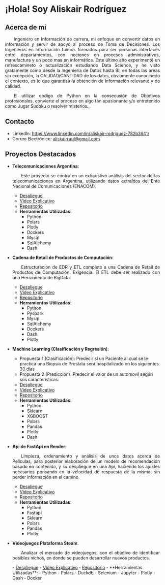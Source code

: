 # ¡Hola! Soy Aliskair Rodríguez

## Acerca de mi

<p style="text-align: justify; text-indent: 2em;">
Ingeniero en Información de carrera, mi enfoque en convertir datos en información y servir de apoyo al proceso de Toma de Decisiones. Los Ingenieros en Información fuímos formados para ser personas interfaces entre departamentos, con nociones en procesos administrativos, manufactura y un poco mas en informática. Este último año experimenté un refrescamineto o actualización estudiando Data Science, y he visto gratamente como desde la Ingeniería de Datos hasta BI, en todas las áreas sin excepción, la CALIDAD/CANTIDAD de los datos, obviamente conocinedo el contexto, es lo que garantiza la obtención de Información relevante y de calidad.</p>
<p style="text-align: justify; text-indent: 2em;">
El utilizar codigo de Python en la consecusión de Objetivos profesionales, convierte el proceso en algo tan apasionante y/o entretenido como Jugar Sudoku o resolver misterios...</p>

## Contacto

- LinkedIn: <a href="https://www.linkedin.com/in/aliskair-rodriguez-782b3641" target="_blank">https://www.linkedin.com/in/aliskair-rodriguez-782b3641/</a>
- Correo Electrónico: aliskairraul@gmail.com

## Proyectos Destacados

- **Telecomunicaciones Argentina**:
  <p style="text-align: justify; text-indent: 2em;">
    Este proyecto se centra en un exhaustivo análisis del sector de las telecomunicaciones en Argentina, utilizando datos extraídos del Ente Nacional de Comunicaciones (ENACOM).</p>

  - <a href="https://huggingface.co/spaces/raulstudent/labs_2" target="_blank">Despliegue</a>
  - <a href="https://drive.google.com/file/d/1BdyTZxUi7pJMGZ3AFkHliJDtshQ7c2oo/view?usp=sharing" target="_blank">Video Explicativo</a>
  - <a href="https://github.com/aliskairraul/Bootcamp-Henry-Proyecto-Lab_2.git" target="_blank">Repositorio</a>
  - **Herramientas Utilizadas**:
    - Python
    - Polars
    - Plotly
    - Dockers
    - Mysql
    - SqlAlchemy
    - Dash

- **Cadena de Retail de Productos de Computación**:
  <p style="text-align: justify; text-indent: 2em;">
    Estructuración de EDR y ETL completo a una Cadena de Retail de Productos de Computación. Exigencia: El ETL debe ser realizado con una Herramienta de BigData</p>

  - <a href="http://aliskairraul.pythonanywhere.com/" target="_blank">Despliegue</a>
  - <a href="https://drive.google.com/file/d/1qIIZmBFXw4bhqM6T1RC0Kt-L4h2rMrFT/view?usp=sharing" target="_blank">Video Explicativo</a>
  - <a href="https://github.com/aliskairraul/Bootcamp-Henry-Proyecto-Mod-4.git" target="_blank">Repositorio</a>
  - **Herramientas Utilizadas**:
    - Python
    - Pyspark
    - Mysql
    - SqlAlchemy
    - Dockers
    - Dash
    - Plotly

- **Machine Learning (Clasificación y Regresión)**:

  - Propuesta 1 (Clasificación): Predecir sí un Paciente al cual se le practica una Biopsia de Prostata será hospitalizado en los siguientes 30 dias
  - Propuesta 2 (Predicción): Predecir el valor de un automovil según sus características.
  - <a href="https://aliskairraul-mod-6.onrender.com/" target="_blank">Despliegue</a>
  - <a href="https://drive.google.com/file/d/1cTyxL9z8K0Cs--iE7TEGmlTIiIQ7Fatt/view?usp=sharing" target="_blank">Video Explicativo</a>
  - <a href="https://github.com/aliskairraul/Bootcamp-Henry-Proyecto-Mod_6.git" target="_blank">Repositorio</a>
  - **Herramientas Utilizadas**:
    - Python
    - Sklearn
    - XGBOOST
    - Polars
    - Pandas
    - Plotly
    - Dash

- **Api de FastApi en Render**:
  <p style="text-align: justify; text-indent: 2em;">
  Limpieza, ordenamiento y análisis de unos datos acerca de Películas, para posterior elaboración de un modelo de recomendación basado en contenido, y su despliegue en una Api, haciendo los ajustes necesarios pensando en la velocidad de respuesta de la misma, sin perder información en el camino.</p>

  - <a href="https://primeraapirender.onrender.com/docs" target="_blank">Despliegue</a>
  - <a href="https://drive.google.com/file/d/1IFZGzRPhJNy1NZFgwZR5xQmGF3X0UUTJ/view?usp=sharing" target="_blank">Video Explicativo</a>
  - <a href="https://github.com/aliskairraul/Bootcamp-Henry-Proyecto-Lab_1" target="_blank">Repositorio</a>
  - **Herramientas Utilizadas**:
    - Python
    - Fastapi
    - Sklearn
    - Polars
    - Pandas
    - Plotly

- **Videojuegos Plataforma Steam**:
  <p style="text-align: justify; text-indent: 2em;">
  Analizar el mercado de videojuegos, con el objetivo de identificar posibles nichos, en donde se pueden desarrollar nuevos productos. </p>
  - <a href="https://huggingface.co/spaces/aliskairraul/aliskairraul-modulo-5" target="_blank">Despliegue</a>
  - <a href="https://drive.google.com/file/d/14dqK5RIUp_ZPu-ajrrBETwR8n1APf7hH/view?usp=sharing" target="_blank">Video Explicativo</a>
  - <a href="https://github.com/aliskairraul/Bootcamp-Henry-Proyecto-Mod_5.git" target="_blank">Repositorio</a>
  - **Herramientas Utilizadas**:
    - Python
    - Polars
    - Duckdb
    - Selenium
    - Jupyter
    - Plotly
    - Dash
    - Docker

<!-- ## Contacto -->
<!--
- LinkedIn: <a href="https://www.linkedin.com/in/aliskair-rodriguez-782b3641" target="_blank">https://www.linkedin.com/in/aliskair-rodriguez-782b3641/</a>
- Correo Electrónico: aliskairraul@gmail.com -->
